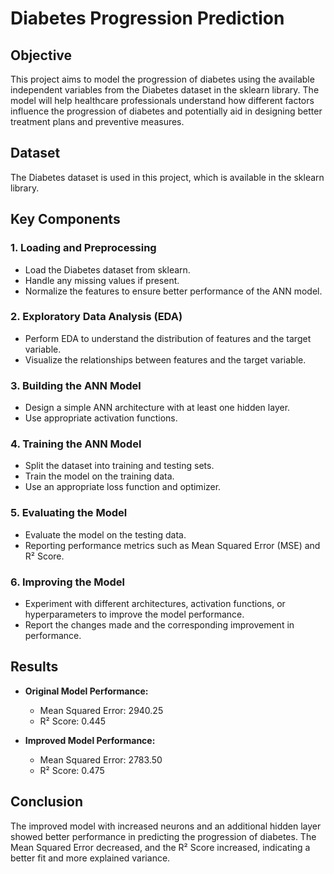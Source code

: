 # Diabetes Progression Prediction

## Objective
This project aims to model the progression of diabetes using the available independent variables from the Diabetes dataset in the sklearn library. The model will help healthcare professionals understand how different factors influence the progression of diabetes and potentially aid in designing better treatment plans and preventive measures.

## Dataset
The Diabetes dataset is used in this project, which is available in the sklearn library.

## Key Components

### 1. Loading and Preprocessing 
- Load the Diabetes dataset from sklearn.
- Handle any missing values if present.
- Normalize the features to ensure better performance of the ANN model.

### 2. Exploratory Data Analysis (EDA) 
- Perform EDA to understand the distribution of features and the target variable.
- Visualize the relationships between features and the target variable.

### 3. Building the ANN Model 
- Design a simple ANN architecture with at least one hidden layer.
- Use appropriate activation functions.

### 4. Training the ANN Model 
- Split the dataset into training and testing sets.
- Train the model on the training data.
- Use an appropriate loss function and optimizer.

### 5. Evaluating the Model 
- Evaluate the model on the testing data.
- Reporting performance metrics such as Mean Squared Error (MSE) and R² Score.

### 6. Improving the Model 
- Experiment with different architectures, activation functions, or hyperparameters to improve the model performance.
- Report the changes made and the corresponding improvement in performance.

## Results
- **Original Model Performance:**
  - Mean Squared Error: 2940.25
  - R² Score: 0.445

- **Improved Model Performance:**
  - Mean Squared Error: 2783.50
  - R² Score: 0.475

## Conclusion
The improved model with increased neurons and an additional hidden layer showed better performance in predicting the progression of diabetes. The Mean Squared Error decreased, and the R² Score increased, indicating a better fit and more explained variance.
